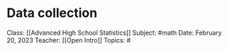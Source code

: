 # Data collection

Class: [[Advanced High School Statistics]]
Subject: #math 
Date: February 20, 2023
Teacher: [[Open Intro]]
Topics: #

